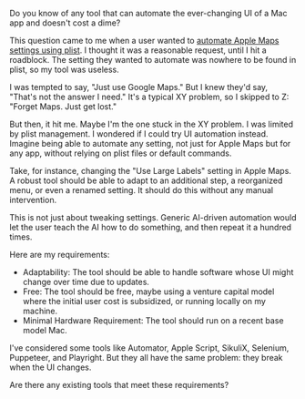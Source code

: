 Do you know of any tool that can automate the ever-changing UI of a Mac app and doesn't cost a dime?

This question came to me when a user wanted to [automate Apple Maps settings using plist](https://github.com/8ta4/plist/issues/24#issuecomment-1931474720). I thought it was a reasonable request, until I hit a roadblock. The setting they wanted to automate was nowhere to be found in plist, so my tool was useless.

I was tempted to say, "Just use Google Maps." But I knew they'd say, "That's not the answer I need." It's a typical XY problem, so I skipped to Z: "Forget Maps. Just get lost."

But then, it hit me. Maybe I'm the one stuck in the XY problem. I was limited by plist management. I wondered if I could try UI automation instead. Imagine being able to automate any setting, not just for Apple Maps but for any app, without relying on plist files or default commands.

Take, for instance, changing the "Use Large Labels" setting in Apple Maps. A robust tool should be able to adapt to an additional step, a reorganized menu, or even a renamed setting. It should do this without any manual intervention.

This is not just about tweaking settings. Generic AI-driven automation would let the user teach the AI how to do something, and then repeat it a hundred times.

Here are my requirements:

- Adaptability: The tool should be able to handle software whose UI might change over time due to updates.
- Free: The tool should be free, maybe using a venture capital model where the initial user cost is subsidized, or running locally on my machine.
- Minimal Hardware Requirement: The tool should run on a recent base model Mac.

I've considered some tools like Automator, Apple Script, SikuliX, Selenium, Puppeteer, and Playright. But they all have the same problem: they break when the UI changes.

Are there any existing tools that meet these requirements?
